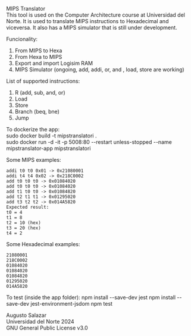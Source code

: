MIPS Translator   
This tool is used on the Computer Architecture course at Universidad del Norte. It is used to translate MIPS instructions to Hexadecimal and viceversa. It also has a MIPS simulator that is still under development.

Funcionality:
1. From MIPS to Hexa
2. From Hexa to MIPS
3. Export and import Logisim RAM
4. MIPS Simulator (ongoing, add, addi, or, and , load, store are working)

List of supported instructions:
1. R (add, sub, and, or)
2. Load
3. Store
4. Branch (beq, bne)
5. Jump

To dockerize the app:   
sudo docker build -t mipstranslatori .   
sudo docker run -d -it -p 5008:80 --restart unless-stopped --name mipstranslator-app mipstranslatori

Some MIPS examples:
```assembly
addi t0 t0 0x01 -> 0x21080001
addi t4 t4 0x02 -> 0x218C0002
add t0 t0 t0 -> 0x01084020
add t0 t0 t0 -> 0x01084020
add t1 t0 t0 -> 0x01084820
add t2 t1 t1 -> 0x01295020
add t3 t2 t2 -> 0x014A5820
Expected result:
t0 = 4
t1 = 8
t2 = 10 (hex)
t3 = 20 (hex)
t4 = 2
```
Some Hexadecimal examples:
```assembly
21080001
218C0002
01084020
01084020
01084820
01295020
014A5820
```

To test (inside the app folder):
npm install --save-dev jest
npm install --save-dev jest-environment-jsdom
npm test

Augusto Salazar   
Universidad del Norte 2024   
GNU General Public License v3.0